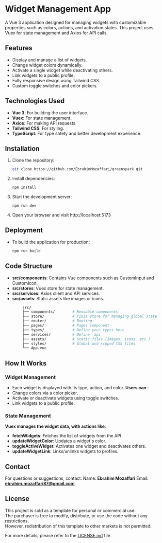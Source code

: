# Widget Management App

A Vue 3 application designed for managing widgets with customizable properties such as colors, actions, and activation states. This project uses Vuex for state management and Axios for API calls.

## **Features**

- Display and manage a list of widgets.
- Change widget colors dynamically.
- Activate a single widget while deactivating others.
- Link widgets to a public profile.
- Fully responsive design using Tailwind CSS.
- Custom toggle switches and color pickers.

## **Technologies Used**

- **Vue 3**: For building the user interface.
- **Vuex**: For state management.
- **Axios**: For making API requests.
- **Tailwind CSS**: For styling.
- **TypeScript**: For type safety and better development experience.

## Installation

1. Clone the repository:

   ```bash
   git clone https://github.com/EbrahimMozaffari/greenspark.git
   ```

2. Install dependencies:

   ```bash
   npm install
   ```

3. Start the development server:

   ```bash
   npm run dev
   ```

4. Open your browser and visit http://localhost:5173

## Deployment

- To build the application for production:

  ```bash
  npm run build
  ```

## Code Structure

- **src/components**: Contains Vue components such as CustomInput and CustomIcon.
- **src/stores**: Vuex store for state management.
- **src/services**: Axios client and API services.
- **src/assets**: Static assets like images or icons.

```bash
        src/
        ├── components/        # Reusable components
        ├── store/             # Pinia store for managing global state
        ├── router/            # Routing
        ├── pages/             # Pages component
        ├── types/             # Define your types here
        ├── services/          # Define  api
        ├── assets/            # Static files (images, icons, etc.)
        ├── styles/            # Global and scoped CSS files
        └── App.vue
```

## How It Works

### Widget Management

- Each widget is displayed with its type, action, and color.
  **Users can** :
- Change colors via a color picker.
- Activate or deactivate widgets using toggle switches.
- Link widgets to a public profile.

### State Management

**Vuex manages the widget data, with actions like**:

- **fetchWidgets**: Fetches the list of widgets from the API.
- **updateWidgetColor**: Updates a widget's color.
- **toggleActiveWidget**: Activates one widget and deactivates others.
- **updateWidgetLink**: Links/unlinks widgets to profiles.

## Contact

For questions or suggestions, contact:
Name: **Ebrahim Mozaffari**
Email: **ebrahim.mozaffari87@gmail.com**

## License

This project is sold as a template for personal or commercial use.  
The purchaser is free to modify, distribute, or use the code without any restrictions.  
However, redistribution of this template to other markets is not permitted.

For more details, please refer to the [LICENSE.md](./LICENSE.md) file.
